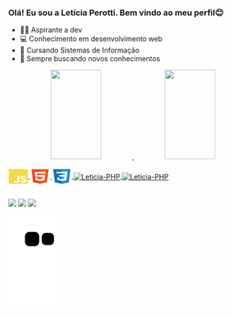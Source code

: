 ### Olá! Eu sou a Letícia Perotti. Bem vindo ao meu perfil😊

- 👩‍💻 Aspirante a dev
- 💻 Conhecimento em desenvolvimento web
- 📘 Cursando Sistemas de Informação
- 🤩 Sempre buscando novos conhecimentos



<div align="center">
  <a href="https://github.com/leticia-perotti">
  <img height="180px" width="45%" src="https://github-readme-stats.vercel.app/api?username=leticia-perotti&show_icons=true&theme=radical&include_all_commits=true&count_private=true"/>
  <img height="180px" width="45%" src="https://github-readme-stats.vercel.app/api/top-langs/?username=leticia-perotti&layout=compact&langs_count=7&theme=radical"/>
</div>
  
  <div style="display: inline_block"><br>
  <img align="center" alt="Leticia-Js" height="30" width="40" src="https://raw.githubusercontent.com/devicons/devicon/master/icons/javascript/javascript-plain.svg">
  <img align="center" alt="Leticia-HTML" height="30" width="40" src="https://raw.githubusercontent.com/devicons/devicon/master/icons/html5/html5-original.svg">
  <img align="center" alt="Leticia-CSS" height="30" width="40" src="https://raw.githubusercontent.com/devicons/devicon/master/icons/css3/css3-original.svg">
  <img align="center" alt="Leticia-PHP" height="30" width="40" src="https://www.php.net/images/logos/new-php-logo.svg">
  <img align="center" alt="Leticia-PHP" height="30" width="40" src="https://www.svgrepo.com/show/303600/typescript-logo.svg">
</div>
  
  ##
 
<div> 
  <a href="https://instagram.com/leticia_perotti" target="_blank"><img src="https://img.shields.io/badge/-Instagram-%23E4405F?style=for-the-badge&logo=instagram&logoColor=white" target="_blank"></a>
  <a href = "mailto:leticiadanieleperotti@gmail.com"><img src="https://img.shields.io/badge/-Gmail-%23333?style=for-the-badge&logo=gmail&logoColor=white" target="_blank"></a>
  <a href="https://www.linkedin.com/in/leticia-daniele-perotti/" target="_blank"><img src="https://img.shields.io/badge/-LinkedIn-%230077B5?style=for-the-badge&logo=linkedin&logoColor=white" target="_blank"></a> 
 
  ![Snake animation](https://github.com/rafaballerini/rafaballerini/blob/output/github-contribution-grid-snake.svg)
 
</div>
